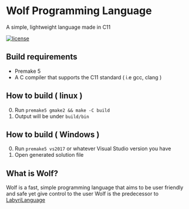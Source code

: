 # Wolf Programming Language
A simple, lightweight language made in C11

[![license](http://img.shields.io/badge/license-MIT-blue.svg)](./LICENSE)

## Build requirements
* Premake 5
* A C compiler that supports the C11 standard ( i.e gcc, clang )

## How to build ( linux )
0. Run `premake5 gmake2 && make -C build`
1. Output will be under `build/bin`

## How to build ( Windows )
0. Run `premake5 vs2017` or whatever Visual Studio version you have
1. Open generated solution file

## What is Wolf?
Wolf is a fast, simple programming language that aims to be user friendly and safe yet give control to the user
Wolf is the predecessor to [LabyriLanguage](https://gitlab.com/Ralakus/LabyriLanguage)